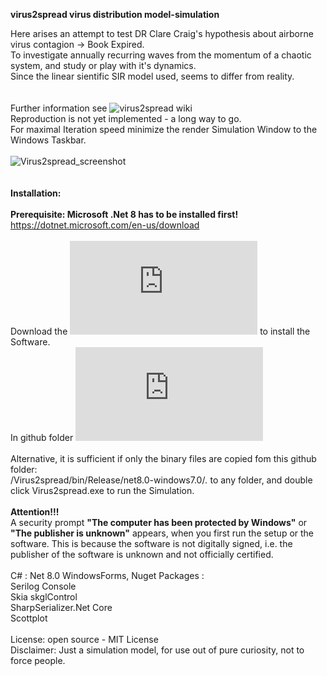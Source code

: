 **virus2spread virus distribution model-simulation**

Here arises an attempt to test DR Clare Craig's hypothesis about airborne virus contagion -> Book Expired.
<br> 
To investigate annually recurring waves from the momentum of a chaotic system, and study or play with it's dynamics.
<br> 
Since the linear sientific SIR model used, seems to differ from reality.
<br> 
<br> 
<br>Further information see ![virus2spread wiki](https://github.com/gitfrid/virus2spread/wiki)
<br> 
 Reproduction is not yet implemented - a long way to go.
<br>For maximal Iteration speed minimize the render Simulation Window to the Windows Taskbar.
<br>
<br>
![Virus2spread_screenshot](https://github.com/gitfrid/virus2spread/assets/148685307/2d9832ab-586d-4756-a8aa-b6744a886cc6)
<br>
<br>
<br>
**Installation:**
<br>
<br>**Prerequisite: Microsoft .Net 8 has to be installed first!** https://dotnet.microsoft.com/en-us/download
<br>
<br>Download the ![Virus2SpreadSetup.msi](https://github.com/gitfrid/virus2spread/blob/d736787e9ee451ff964ddb6c1980e214b5921de7/virus2spreadSetup/Release/virus2spreadSetup.msi) to install the Software.
<br>In github folder ![virus2spreadSetup/Release/](https://github.com/gitfrid/virus2spread/blob/d736787e9ee451ff964ddb6c1980e214b5921de7/virus2spreadSetup/Release/virus2spreadSetup.msi)
<br>
<br>Alternative, it is  sufficient if only the binary files are copied fom this github folder: 
<br>/Virus2spread/bin/Release/net8.0-windows7.0/*.*  to any folder, and double click Virus2spread.exe to run the Simulation.
<br>
<br>**Attention!!!**
<br>A security prompt **"The computer has been protected by Windows"** or **"The publisher is unknown"** appears, when you first run the setup or the software.
This is because the software is not digitally signed, i.e. the publisher of the software is unknown and not officially certified.
<br>
<br>
C# : Net 8.0 WindowsForms, Nuget Packages : 
<br> 
Serilog Console
<br> 
Skia skglControl
<br> 
SharpSerializer.Net Core
<br>
Scottplot
<br>
<br>
License: open source - MIT License
<br>
Disclaimer: Just a simulation model, for use out of pure curiosity, not to force people.



